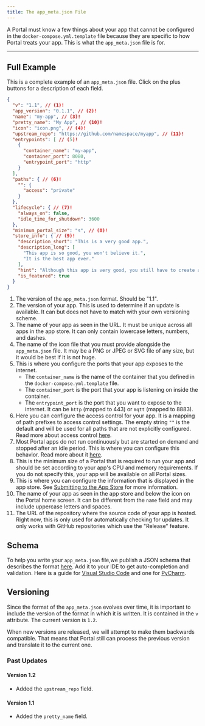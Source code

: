 ```yaml
---
title: The app_meta.json File
---
```


A Portal must know a few things about your app that cannot be configured in the `docker-compose.yml.template` file
because they are specific to how Portal treats your app.
This is what the `app_meta.json` file is for.

---

## Full Example

This is a complete example of an `app_meta.json` file.
Click on the plus buttons for a description of each field.

```json
{
  "v": "1.1", // (1)!
  "app_version": "0.1.1", // (2)!
  "name": "my-app", // (3)!
  "pretty_name": "My App", // (10)!
  "icon": "icon.png", // (4)!
  "upstream_repo": "https://github.com/namespace/myapp", // (11)!
  "entrypoints": [ // (5)!
    {
      "container_name": "my-app",
      "container_port": 8080,
      "entrypoint_port": "http"
    }
  ],
  "paths": { // (6)!
    "": {
      "access": "private"
    }
  },
  "lifecycle": { // (7)!
    "always_on": false,
    "idle_time_for_shutdown": 3600
  },
  "minimum_portal_size": "s", // (8)!
  "store_info": { // (9)!
    "description_short": "This is a very good app.",
    "description_long": [
      "This app is so good, you won't believe it.",
      "It is the best app ever."
    ],
    "hint": "Although this app is very good, you still have to create an account to use it.",
    "is_featured": true
  }
}
```

1. The version of the `app_meta.json` format. Should be "1.1".
2. The version of your app. This is used to determine if an update is available.
    It can but does not have to match with your own versioning scheme.
3. The name of your app as seen in the URL.
    It must be unique across all apps in the app store.
    It can only contain lowercase letters, numbers, and dashes.
4. The name of the icon file that you must provide alongside the `app_meta.json` file.
    It may be a PNG or JPEG or SVG file of any size, but it would be best if it is not huge.
5. This is where you configure the ports that your app exposes to the internet.
    * The `container_name` is the name of the container that you defined in the `docker-compose.yml.template` file.
    * The `container_port` is the port that your app is listening on inside the container.
    * The `entrypoint_port` is the port that you want to expose to the internet.
        It can be `http` (mapped to 443) or `mqtt` (mapped to 8883).
6. Here you can configure the access control for your app.
    It is a mapping of path prefixes to access control settings.
    The empty string `""` is the default and will be used for all paths that are not explicitly configured.
    Read more about access control [here](routing_and_ac.md).
7. Most Portal apps do not run continuously but are started on demand and stopped after an idle period.
    This is where you can configure this behavior. Read more about it [here](lifecycle.md).
8. This is the minimum size of a Portal that is required to run your app 
    and should be set according to your app's CPU and memory requirements.
    If you do not specify this, your app will be available on all Portal sizes.
9. This is where you can configure the information that is displayed in the app store.
    See [Submitting to the App Store](submitting.md) for more information.
10. The name of your app as seen in the app store and below the icon on the Portal home screen.
    It can be different from the `name` field and may include uppercase letters and spaces.
11. The URL of the repository where the source code of your app is hosted.
    Right now, this is only used for automatically checking for updates.
    It only works with GitHub repositories which use the "Release" feature.

## Schema

To help you write your `app_meta.json` file,we publish a JSON schema that describes the format 
[here](https://storageaccountportab0da.blob.core.windows.net/json-schema/0-30-2/schema_app_meta_1.2.json).
Add it to your IDE to get auto-completion and validation.
Here is a guide for [Visual Studio Code](https://code.visualstudio.com/docs/languages/json#_json-schemas-and-settings)
and one for [PyCharm](https://www.jetbrains.com/help/pycharm/json.html#ws_json_schema_add_custom).

## Versioning

Since the format of the `app_meta.json` evolves over time,
it is important to include the version of the format in which it is written.
It is contained in the `v` attribute.
The current version is `1.2`.

When new versions are released, we will attempt to make them backwards compatible.
That means that Portal still can process the previous version
and translate it to the current one.

### Past Updates

#### Version 1.2

* Added the `upstream_repo` field.

#### Version 1.1

* Added the `pretty_name` field.
